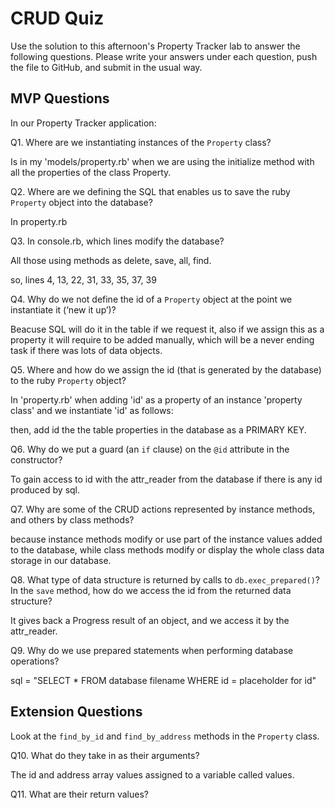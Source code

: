 # CRUD Quiz

Use the solution to this afternoon's Property Tracker lab to answer the following questions. Please write your answers under each question, push the file to GitHub, and submit in the usual way.

## MVP Questions

In our Property Tracker application:

Q1. Where are we instantiating instances of the `Property` class?

 Is in my 'models/property.rb' when we are using the initialize method with all the properties of the class Property.

Q2. Where are we defining the SQL that enables us to save the ruby `Property` object into the database?

In property.rb

Q3. In console.rb, which lines modify the database?

All those using methods as delete, save, all, find.

so, lines 4, 13, 22, 31, 33, 35, 37, 39

Q4. Why do we not define the id of a `Property` object at the point we instantiate it (‘new it up’)?

Beacuse SQL will do it in the table if we request it, also if we assign this as a property it will require to be added manually, which will be a never ending task if there was lots of data objects.

Q5. Where and how do we assign the id (that is generated by the database) to the ruby `Property` object?

 In 'property.rb' when adding 'id' as a property of an instance 'property class' and we instantiate 'id' as follows:

 <!-- for that we add this to the initialize method @id = options['id'].to_i if options['id'] --> then, add id the the table properties in the database as a PRIMARY KEY.


Q6. Why do we put a guard (an `if` clause) on the `@id` attribute in the constructor?

To gain access to id with the attr_reader from the database if there is any id produced by sql.

Q7. Why are some of the CRUD actions represented by instance methods, and others by class methods?

because instance methods modify or use part of the instance values added to the database, while class methods modify or display the whole class data storage in our database.


Q8. What type of data structure is returned by calls to `db.exec_prepared()`? In the `save` method, how do we access the id from the returned data structure?

It gives back a Progress result of an object, and we access it by the attr_reader.

Q9. Why do we use prepared statements when performing database operations?

sql = "SELECT * FROM database filename WHERE id = placeholder for id"

## Extension Questions

Look at the `find_by_id` and `find_by_address` methods in the `Property` class.

Q10. What do they take in as their arguments?

The id and address array values assigned to a variable called values.

Q11. What are their return values?

